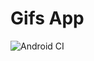 # Gifs App

![Android CI](https://github.com/rafaelmeteoro/giphy-arch/workflows/Android%20CI/badge.svg?branch=master)